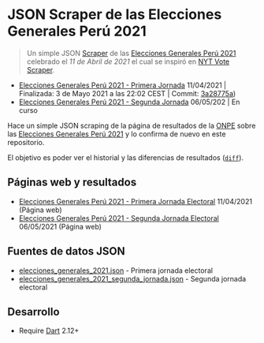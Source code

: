 # JSON Scraper de las Elecciones Generales Perú 2021

> Un simple JSON [Scraper](https://es.wikipedia.org/wiki/Web_scraping) de las [Elecciones Generales Perú 2021](https://www.resultados.eleccionesgenerales2021.pe/EG2021/EleccionesPresidenciales/RePres/T) celebrado el _11 de Abril de 2021_ el cual se inspiró en [NYT Vote Scraper](https://github.com/alex/nyt-2020-election-scraper).

- [Elecciones Generales Perú 2021 - Primera Jornada](https://joseluisq.github.io/peru-elecciones-generales-2021-scraper/elecciones_generales_2021.html) 11/04/2021 | Finalizada: 3 de Mayo 2021 a las 22:02 CEST | Commit: [3a28775a](https://github.com/joseluisq/peru-elecciones-generales-2021-scraper/commit/3a28775a4103687e226183baadf13f15b27c508d))
- [Elecciones Generales Perú 2021 - Segunda Jornada](https://joseluisq.github.io/peru-elecciones-generales-2021-scraper/elecciones_generales_2021_segunda_jornada.html) 06/05/202 | En curso

Hace un simple JSON scraping de la página de resultados de la [ONPE](https://www.onpe.gob.pe/) sobre las [Elecciones Generales Perú 2021](https://www.resultados.eleccionesgenerales2021.pe/EG2021/EleccionesPresidenciales/RePres/T) y lo confirma de nuevo en este repositorio.

El objetivo es poder ver el historial y las diferencias de resultados ([`diff`](https://git-scm.com/docs/git-diff)).

## Páginas web y resultados

- [Elecciones Generales Perú 2021 - Primera Jornada Electoral](https://joseluisq.github.io/peru-elecciones-generales-2021-scraper/elecciones_generales_2021.html) 11/04/2021 (Página web)
- [Elecciones Generales Perú 2021 - Segunda Jornada Electoral](https://joseluisq.github.io/peru-elecciones-generales-2021-scraper/elecciones_generales_2021_segunda_jornada.html) 06/05/2021 (Página web)

## Fuentes de datos JSON

- [elecciones_generales_2021.json](elecciones_generales_2021.json) - Primera jornada electoral
- [elecciones_generales_2021_segunda_jornada.json](elecciones_generales_2021_segunda_jornada.json) - Segunda jornada electoral

## Desarrollo

- Require [Dart](https://dart.dev/) 2.12+
